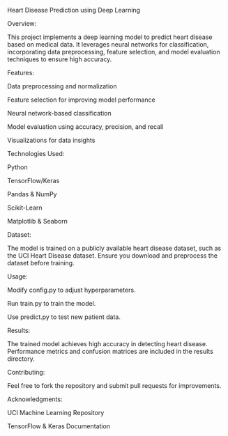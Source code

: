 Heart Disease Prediction using Deep Learning

Overview:

This project implements a deep learning model to predict heart disease based on medical data. It leverages neural networks for classification, incorporating data preprocessing, feature selection, and model evaluation techniques to ensure high accuracy.

Features:

Data preprocessing and normalization

Feature selection for improving model performance

Neural network-based classification

Model evaluation using accuracy, precision, and recall

Visualizations for data insights

Technologies Used:

Python

TensorFlow/Keras

Pandas & NumPy

Scikit-Learn

Matplotlib & Seaborn

Dataset:

The model is trained on a publicly available heart disease dataset, such as the UCI Heart Disease dataset. Ensure you download and preprocess the dataset before training.

Usage:

Modify config.py to adjust hyperparameters.

Run train.py to train the model.

Use predict.py to test new patient data.

Results:

The trained model achieves high accuracy in detecting heart disease. Performance metrics and confusion matrices are included in the results directory.

Contributing:

Feel free to fork the repository and submit pull requests for improvements.

Acknowledgments:

UCI Machine Learning Repository

TensorFlow & Keras Documentation
